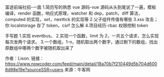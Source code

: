 富途前端社招-一面 1.简历写的熟悉 vue 源码-vue 源码从头到尾说了一遍，模板编译，render 函数，响应式原理，watcher 和 dep，patch，diff 算法，computed 的实现，$set，$nexttick 的实现等 2.父子组件传值有哪些
3.xss 攻击；你 localstorage 存了 token，csrf 怎么解 4.项目经历-rbac 权限控制 token

手写题 1.实现 eventbus。 2.实现一个函数，limit 为 2，一共五个请求，怎么实现每次发两个请求。 3.一个数组，1-n，随机取出两个数字，通过剩下的数组，找出原数组中哪两个数字被随机取出来了

作者：Lison.
链接：https://www.nowcoder.com/feed/main/detail/18a70b7f210449d5b704d6008d98e19e?sourceSSR=users
来源：牛客网
